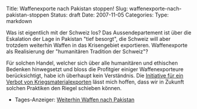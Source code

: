 Title: Waffenexporte nach Pakistan stoppen!
Slug: waffenexporte-nach-pakistan-stoppen
Status: draft
Date: 2007-11-05
Categories:
Type: markdown

Was ist eigentlich mit der Schweiz los? Das Aussendepartement ist über die Eskalation der Lage in Pakistan "tief besorgt", die Schweiz will aber trotzdem weiterhin Waffen in das Krisengebiet exportieren. Waffenexporte als Realisierung der "humanitären Tradition der Schweiz"?

Für solchen Handel, welcher sich über alle humanitären und ethischen Bedenken hinwegsetzt und bloss die Profitgier einiger Waffenexporteure berücksichtigt, habe ich überhaupt kein Verständnis. Die [Initiative für ein Verbot von Kriegsmaterialexporten](http://www.kriegsmaterial.ch/) lässt mich hoffen, dass wir in Zukunft solchen Praktiken den Riegel schieben können.

- Tages-Anzeiger: [Weiterhin Waffen nach Pakistan](http://www.tagesanzeiger.ch/dyn/news/schweiz/810159.html)
